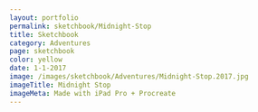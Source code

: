 ```yaml
---
layout: portfolio
permalink: sketchbook/Midnight-Stop
title: Sketchbook
category: Adventures
page: sketchbook
color: yellow
date: 1-1-2017
image: /images/sketchbook/Adventures/Midnight-Stop.2017.jpg
imageTitle: Midnight Stop
imageMeta: Made with iPad Pro + Procreate
---
```

